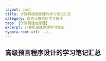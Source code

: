 ```yaml
---
layout: post
title: 计算机组成原理的学习笔记汇总
category: 自考计算机科学与技术
tags: [计算机组成原理]
excerpt: 计算机组成原理学习笔记
typora-root-url: ..\..
---
```


 



## 高级预言程序设计的学习笔记汇总

